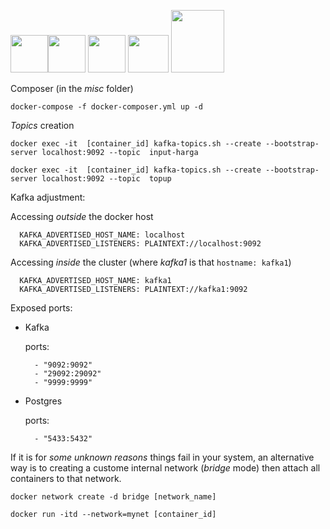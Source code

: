 <img src="https://i.postimg.cc/c15jLGQK/ww1.png" width="60"><img src="https://i.postimg.cc/KzdM05KD/ww2.png" width="60"> <img src="https://i.postimg.cc/FRPPz8Bs/ww4.png" width="60"> <img src="https://i.postimg.cc/xj3tYSvh/kafka.png" width="65" height="60"> <img src="https://i.postimg.cc/NjYbPP4p/download.png" width="85" height="100">










Composer (in the _misc_ folder)

`docker-compose -f docker-composer.yml up -d`

_Topics_ creation

`docker exec -it  [container_id] kafka-topics.sh --create --bootstrap-server localhost:9092 --topic  input-harga`

`docker exec -it  [container_id] kafka-topics.sh --create --bootstrap-server localhost:9092 --topic  topup`

Kafka adjustment:

Accessing _outside_ the docker host

      KAFKA_ADVERTISED_HOST_NAME: localhost
      KAFKA_ADVERTISED_LISTENERS: PLAINTEXT://localhost:9092

Accessing _inside_ the cluster (where _kafka1_ is that `hostname: kafka1`)

      KAFKA_ADVERTISED_HOST_NAME: kafka1
      KAFKA_ADVERTISED_LISTENERS: PLAINTEXT://kafka1:9092
      
Exposed ports:

- Kafka

     ports:
    
        - "9092:9092"
        - "29092:29092"
        - "9999:9999"
- Postgres

     ports:
     
        - "5433:5432"


If it is for _some unknown reasons_ things fail in your system, an alternative way is to creating a custome internal network (_bridge_ mode) then attach all containers to that network.

`docker network create -d bridge [network_name]`


`docker run -itd --network=mynet [container_id]`

